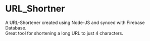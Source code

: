 # URL_Shortner <br /> 

A URL-Shortener created using Node-JS and synced with Firebase Database. <br /> 
Great tool for shortening a long URL to just 4 characters.

